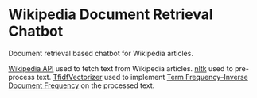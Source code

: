 # Wikipedia Document Retrieval Chatbot
Document retrieval based chatbot for Wikipedia articles.

[Wikipedia API][1] used to fetch text from Wikipedia articles.
[nltk][2] used to pre-process text.
[TfidfVectorizer][3] used to implement [Term Frequency–Inverse Document Frequency][4] on the processed text.

[1]: https://pypi.org/project/Wikipedia-API/
[2]: https://www.nltk.org/
[3]: https://scikit-learn.org/stable/modules/generated/sklearn.feature_extraction.text.TfidfVectorizer.html
[4]: https://en.wikipedia.org/wiki/Tf%E2%80%93idf
